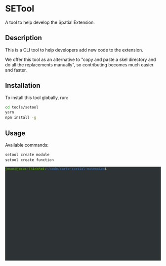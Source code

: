 # SETool

A tool to help develop the Spatial Extension.

## Description

This is a CLI tool to help developers add new code to the extension.

We offer this tool as an alternative to "copy and paste a skel directory and do all the replacements manually", so contributing becomes much easier and faster.

## Installation

To install this tool globally, run:

```bash
cd tools/setool
yarn
npm install -g
```

## Usage

Available commands:

```bash
setool create module
setool create function
```

![](./assets/setool.gif)